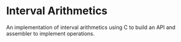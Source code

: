 # Interval Arithmetics

An implementation of interval arithmetics using C to build an API and assembler to implement operations.
